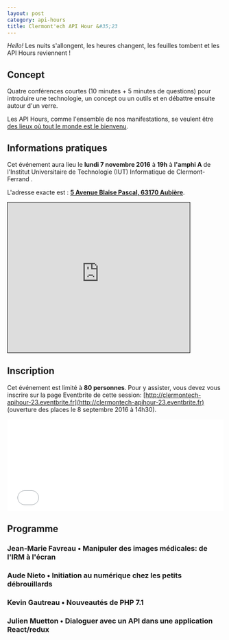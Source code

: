 ```yaml
---
layout: post
category: api-hours
title: Clermont'ech API Hour &#35;23
---
```


_Hello!_ Les nuits s'allongent, les heures changent, les feuilles tombent et les
API Hours reviennent !

## Concept

Quatre conférences courtes (10 minutes + 5 minutes de questions) pour
introduire une technologie, un concept ou un outils et en débattre ensuite
autour d'un verre.

Les API Hours, comme l'ensemble de nos manifestations, se veulent être [des
lieux où tout le monde est le bienvenu](/code-of-conduct.html).


## Informations pratiques

Cet événement aura lieu le **lundi 7 novembre 2016** à **19h** à **l'amphi A** de
l'Institut Universitaire de Technologie (IUT) Informatique de Clermont-Ferrand .

L'adresse exacte est : [**5 Avenue Blaise Pascal, 63170 Aubière**](http://www.openstreetmap.org/?mlat=45.76236&mlon=3.10901#map=19/45.76236/3.10901).

<iframe width="425" height="350" frameborder="0" scrolling="no" marginheight="0" marginwidth="0" src="http://www.openstreetmap.org/export/embed.html?bbox=3.1072023510932927%2C45.76165322538482%2C3.1108233332633977%2C45.76306037189352&amp;layer=mapnik&amp;marker=45.76235680307551%2C3.1090128421783447" style="border: 1px solid black"></iframe>

## Inscription

Cet événement est limité à **80 personnes**.  Pour y assister, vous devez vous
inscrire sur la page Eventbrite de cette session: [http://clermontech-apihour-23.eventbrite.fr](http://clermontech-apihour-23.eventbrite.fr)
(ouverture des places le 8 septembre 2016 à 14h30).

<iframe  src="//eventbrite.fr/tickets-external?eid=29033218137&ref=etckt" frameborder="0" height="214" width="100%" vspace="0" hspace="0" marginheight="5" marginwidth="5" scrolling="auto" allowtransparency="true"></iframe>

## Programme

### Jean-Marie Favreau • Manipuler des images médicales: de l'IRM à l'écran

### Aude Nieto • Initiation au numérique chez les petits débrouillards

### Kevin Gautreau • Nouveautés de PHP 7.1

### Julien Muetton • Dialoguer avec un API dans une application React/redux
